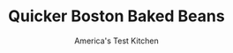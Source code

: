 ---
layout: ../../layouts/MarkdownPostLayout.astro
title: Quicker Boston Baked Beans
author: America's Test Kitchen
pubDate: 2023-03-15
description: "This cookout classic has been around for ages, but does it have to take ages to make?"
image_url: https://res.cloudinary.com/hksqkdlah/image/upload/ar_1:1,c_fill,dpr_2.0,f_auto,fl_lossy.progressive.strip_profile,g_faces:auto,q_auto:low,w_344/9332_sfs-bostonbakedbeans-2-294232
tags: ["Side Dishes","New England","Beans"]
calories: 3344
protein: 17
carbohydrates: 70
fats: 
fiber: 11
ingredients: ["1 pound, dried navy beans (about 2 cups), picked over and rinsed","1 tablespoon, baking soda","6 ounces, Salt pork, rind removed and cut into 1/4-inch pieces","1 , onion, chopped fine","3 cups, water","5 tablespoons, packed dark brown sugar","1/4 cup plus 1 tablespoon, molasses","2 tablespoons, Worcestershire sauce","4 teaspoons, Dijon mustard","2 teaspoons, cider vinegar",", Salt and pepper"]
serves: 6
time: "3¼ hours"
instructions: ["Adjust oven rack to middle position and heat oven to 350 degrees. Bring 3 quarts water, beans, and baking soda to boil in Dutch oven over high heat. Reduce heat to medium-high and simmer briskly for 20 minutes. Drain beans in colander. Rinse beans and pot.","Cook salt pork in now-empty pot over medium heat, stirring occasionally, until browned, about 10 minutes. Add onion and cook until softened, about 5 minutes. Stir in water, beans, sugar, 1/4 cup molasses, Worcestershire, 1 tablespoon mustard, vinegar, and 1/4 teaspoon pepper and bring to boil. Cover, transfer to oven, and cook until beans are nearly tender, about 1 1/2 hours.","Remove lid and continue to bake until beans are completely tender, about 30 minutes. Stir in remaining 1 tablespoon molasses and remaining 1 teaspoon mustard. Season with salt and pepper to taste. Serve. (Beans can be refrigerated for up to 4 days.)"]
nutrition: ["1205 mg Potassium","317 mg Phosphorus","169 mg Calcium","5 mg Iron","173 mg Magnesium","1501 mg Sodium","2 mg Zinc","24 g Fat","2 mg Niacin (B3)","10 g Monounsaturated","3 g Polyunsaturated","2 mg Vitamin C","24 mg Cholesterol","8 g Saturated","11 g Fiber","257 µg Folate (food)","28 g Sugars","3 µg Vitamin K","161 g Water","70 g Carbs","257 µg Folate equivalent (total)","17 g Protein","557 kcal Energy","24 g Sugars, added","3344 calories"]
notes: "Liquids evaporate faster in the oven in heavy cast-iron Dutch ovens than in lighter pots. If youre using a heavy pot, increase the water in step 2 to 4 1/2 cups."
---